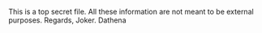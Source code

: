 This is a top secret file.
All these information are not meant to be external purposes.
Regards,
Joker.
Dathena